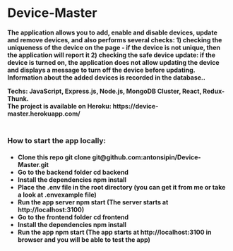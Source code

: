# Device-Master

<b> The application allows you to add, enable and disable devices, update and remove devices, and also performs several checks: 1) checking the uniqueness of the device on the page - if the device is not unique, then the application will report it 2) checking the safe device update: if the device is turned on, the application does not allow updating the device and displays a message to turn off the device before updating. Information about the added devices is recorded in the database..
  </b> <br />
  
 <b>
Techs: JavaScript, Express.js, Node.js, MongoDB Cluster, React, Redux-Thunk.
 </b> <br /> 
 
 <b>
  The project is available on Heroku: https://device-master.herokuapp.com/
  </b> <br />
  
  <h3> <br />
  How to start the app locally:
  </h3> 
  
  <h4>
  <ul>
    <li>
      Clone this repo <b> git clone git@github.com:antonsipin/Device-Master.git </b>
    </li>
     <li>
      Go to the backend folder <b> cd backend </b>
    </li>
    <li>
      Install the dependencies <b> npm install </b>
    </li>
    <li>
      Place the .env file in the root directory (you can get it from me or take a look at .envexample file)
    </li>
    <li>
      Run the app server <b> npm start </b> (The server starts at http://localhost:3100)
    </li>
    <li>
      Go to the frontend folder <b> cd frontend </b>
    </li>
    <li>
      Install the dependencies <b> npm install </b>
    </li>
    <li>
      Run the app <b> npm start </b> (The app starts at http://localhost:3100 in browser and you will be able to test the app)
    </li>
  </ul>
  </h4>
